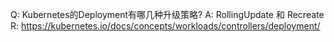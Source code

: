 Q: Kubernetes的Deployment有哪几种升级策略? 
A: RollingUpdate 和 Recreate 
R: https://kubernetes.io/docs/concepts/workloads/controllers/deployment/

